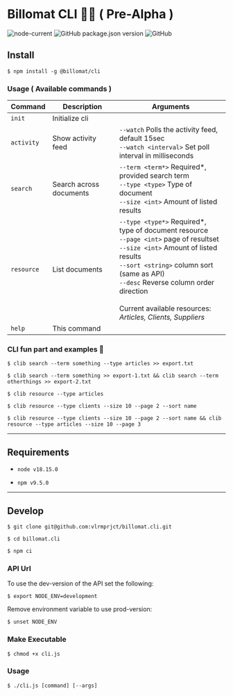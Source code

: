 # Billomat CLI 👾🧪 ( Pre-Alpha )

![node-current](https://img.shields.io/node/v/@billomat/cli)
![GitHub package.json version](https://img.shields.io/github/package-json/v/vlrmprjct/billomat.cli?color=%2353BE7E)
![GitHub](https://img.shields.io/github/license/vlrmprjct/billomat.cli)

<!-- ## Screenshot -->
<!-- ![](doc/cli.gif) -->

## Install

`$ npm install -g @billomat/cli`

### Usage ( Available commands )


| Command      | Description              | Arguments                |
| ------------ | ------------------------ | ------------------------ |
| `init` | Initialize cli |  |
| `activity` | Show activity feed | `--watch` Polls the activity feed, default 15sec<br>`--watch <interval>` Set poll interval in milliseconds |
| `search` | Search across documents | `--term <term*>` Required*, provided search term<br>`--type <type>` Type of document<br>`--size <int>` Amount of listed results |
| `resource` | List documents | `--type <type*>` Required*, type of document resource<br>`--page <int>` page of resultset<br>`--size <int>` Amount of listed results<br>`--sort <string>` column sort (same as API)<br>`--desc` Reverse column order direction<br><br> Current available resources: _Articles, Clients, Suppliers_ <br>|
| `help` | This command |  |

### CLI fun part and examples 🦄

`$ clib search --term something --type articles >> export.txt`

`$ clib search --term something >> export-1.txt && clib search --term otherthings >> export-2.txt`

`$ clib resource --type articles`

`$ clib resource --type clients --size 10 --page 2 --sort name`

`$ clib resource --type clients --size 10 --page 2 --sort name && clib resource --type articles --size 10 --page 3`


---

## Requirements

* `node v18.15.0`

* `npm v9.5.0`

---
## Develop

`$ git clone git@github.com:vlrmprjct/billomat.cli.git`

`$ cd billomat.cli`

`$ npm ci`

### API Url

To use the dev-version of the API set the following:

`$ export NODE_ENV=development`

Remove environment variable to use prod-version:

`$ unset NODE_ENV`

### Make Executable

`$ chmod +x cli.js`

### Usage

`$ ./cli.js [command] [--args]`
